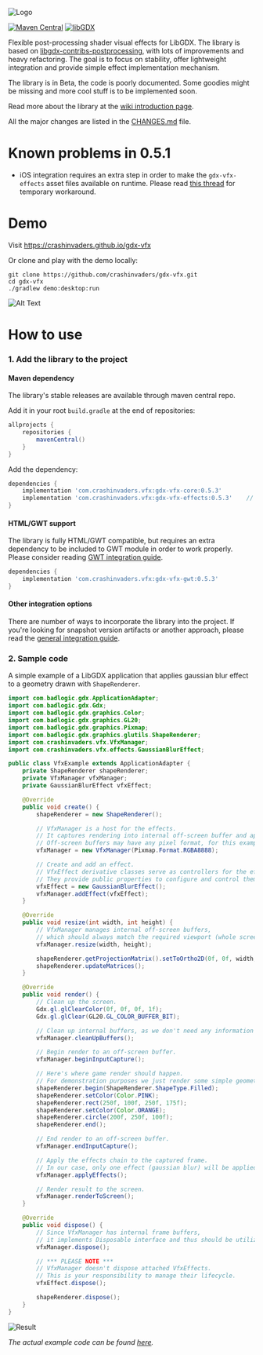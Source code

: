 ![Logo](https://i.imgur.com/kVBGQHx.png)

[![Maven Central](https://img.shields.io/maven-central/v/com.crashinvaders.vfx/gdx-vfx-core.svg?label=Maven%20Central)](https://search.maven.org/search?q=g:%22com.crashinvaders.vfx%22%20AND%20a:%22gdx-vfx-core%22)
[![libGDX](https://img.shields.io/badge/libgdx-1.12.0-red.svg)](https://libgdx.com/)

Flexible post-processing shader visual effects for LibGDX. The library is based on [libgdx-contribs-postprocessing](https://github.com/manuelbua/libgdx-contribs/tree/master/postprocessing), with lots of improvements and heavy refactoring.
The goal is to focus on stability, offer lightweight integration and provide simple effect implementation mechanism.

The library is in Beta, the code is poorly documented. Some goodies might be missing and more cool stuff is to be implemented soon.

Read more about the library at the [wiki introduction page](https://github.com/crashinvaders/gdx-vfx/wiki/Library-overview).

All the major changes are listed in the [CHANGES.md](https://github.com/crashinvaders/gdx-vfx/blob/master/CHANGES.md) file.

# Known problems in 0.5.1
- iOS integration requires an extra step in order to make the `gdx-vfx-effects` asset files available on runtime. Please read [this thread](https://github.com/crashinvaders/gdx-vfx/issues/16#issuecomment-1003156513) for temporary workaround.

# Demo

Visit https://crashinvaders.github.io/gdx-vfx

Or clone and play with the demo locally:
```
git clone https://github.com/crashinvaders/gdx-vfx.git
cd gdx-vfx
./gradlew demo:desktop:run
```

![Alt Text](https://imgur.com/dCsVhoo.gif)

# How to use

### 1. Add the library to the project

#### Maven dependency
The library's stable releases are available through maven central repo.

Add it in your root `build.gradle` at the end of repositories:
```gradle
allprojects {
    repositories {
        mavenCentral()
    }
}
```

Add the dependency:
```gradle
dependencies {
    implementation 'com.crashinvaders.vfx:gdx-vfx-core:0.5.3'
    implementation 'com.crashinvaders.vfx:gdx-vfx-effects:0.5.3'    // Optional, if you need standard filter/effects.
}
```

#### HTML/GWT support
The library is fully HTML/GWT compatible, but requires an extra dependency to be included to GWT module in order to work properly.  
Please consider reading [GWT integration guide](https://github.com/crashinvaders/gdx-vfx/wiki/GWT-HTML-Library-Integration).
```gradle
dependencies {
    implementation 'com.crashinvaders.vfx:gdx-vfx-gwt:0.5.3'
}
```

#### Other integration options
There are number of ways to incorporate the library into the project. 
If you're looking for snapshot version artifacts or another approach, please read the [general integration guide](https://github.com/crashinvaders/gdx-vfx/wiki/General-Library-Integration).

### 2. Sample code

A simple example of a LibGDX application that applies gaussian blur effect to a geometry drawn with `ShapeRenderer`.

```java
import com.badlogic.gdx.ApplicationAdapter;
import com.badlogic.gdx.Gdx;
import com.badlogic.gdx.graphics.Color;
import com.badlogic.gdx.graphics.GL20;
import com.badlogic.gdx.graphics.Pixmap;
import com.badlogic.gdx.graphics.glutils.ShapeRenderer;
import com.crashinvaders.vfx.VfxManager;
import com.crashinvaders.vfx.effects.GaussianBlurEffect;

public class VfxExample extends ApplicationAdapter {
    private ShapeRenderer shapeRenderer;
    private VfxManager vfxManager;
    private GaussianBlurEffect vfxEffect;

    @Override
    public void create() {
        shapeRenderer = new ShapeRenderer();

        // VfxManager is a host for the effects.
        // It captures rendering into internal off-screen buffer and applies a chain of defined effects.
        // Off-screen buffers may have any pixel format, for this example we will use RGBA8888.
        vfxManager = new VfxManager(Pixmap.Format.RGBA8888);

        // Create and add an effect.
        // VfxEffect derivative classes serve as controllers for the effects.
        // They provide public properties to configure and control them.
        vfxEffect = new GaussianBlurEffect();
        vfxManager.addEffect(vfxEffect);
    }

    @Override
    public void resize(int width, int height) {
        // VfxManager manages internal off-screen buffers,
        // which should always match the required viewport (whole screen in our case).
        vfxManager.resize(width, height);

        shapeRenderer.getProjectionMatrix().setToOrtho2D(0f, 0f, width, height);
        shapeRenderer.updateMatrices();
    }

    @Override
    public void render() {
        // Clean up the screen.
        Gdx.gl.glClearColor(0f, 0f, 0f, 1f);
        Gdx.gl.glClear(GL20.GL_COLOR_BUFFER_BIT);

        // Clean up internal buffers, as we don't need any information from the last render.
        vfxManager.cleanUpBuffers();

        // Begin render to an off-screen buffer.
        vfxManager.beginInputCapture();

        // Here's where game render should happen.
        // For demonstration purposes we just render some simple geometry.
        shapeRenderer.begin(ShapeRenderer.ShapeType.Filled);
        shapeRenderer.setColor(Color.PINK);
        shapeRenderer.rect(250f, 100f, 250f, 175f);
        shapeRenderer.setColor(Color.ORANGE);
        shapeRenderer.circle(200f, 250f, 100f);
        shapeRenderer.end();

        // End render to an off-screen buffer.
        vfxManager.endInputCapture();

        // Apply the effects chain to the captured frame.
        // In our case, only one effect (gaussian blur) will be applied.
        vfxManager.applyEffects();

        // Render result to the screen.
        vfxManager.renderToScreen();
    }

    @Override
    public void dispose() {
        // Since VfxManager has internal frame buffers,
        // it implements Disposable interface and thus should be utilized properly.
        vfxManager.dispose();

        // *** PLEASE NOTE ***
        // VfxManager doesn't dispose attached VfxEffects.
        // This is your responsibility to manage their lifecycle.
        vfxEffect.dispose();

        shapeRenderer.dispose();
    }
}
``` 

![Result](https://i.imgur.com/XjBynGw.png)

_The actual example code can be found [here](https://github.com/crashinvaders/gdx-vfx/blob/master/demo/core/src/com/crashinvaders/vfx/demo/screens/example/VfxExample.java)._
